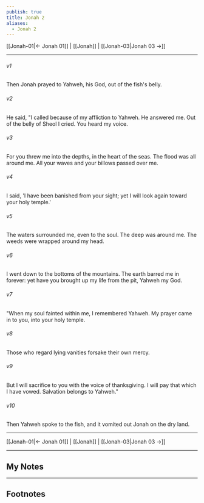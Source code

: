 ```yaml
---
publish: true
title: Jonah 2
aliases:
  - Jonah 2
---
```


[[Jonah-01|← Jonah 01]] | [[Jonah]] | [[Jonah-03|Jonah 03 →]]
***



###### v1 
Then Jonah prayed to Yahweh, his God, out of the fish's belly. 

###### v2 
He said, "I called because of my affliction to Yahweh. He answered me. Out of the belly of Sheol I cried. You heard my voice. 

###### v3 
For you threw me into the depths, in the heart of the seas. The flood was all around me. All your waves and your billows passed over me. 

###### v4 
I said, 'I have been banished from your sight; yet I will look again toward your holy temple.' 

###### v5 
The waters surrounded me, even to the soul. The deep was around me. The weeds were wrapped around my head. 

###### v6 
I went down to the bottoms of the mountains. The earth barred me in forever: yet have you brought up my life from the pit, Yahweh my God. 

###### v7 
"When my soul fainted within me, I remembered Yahweh. My prayer came in to you, into your holy temple. 

###### v8 
Those who regard lying vanities forsake their own mercy. 

###### v9 
But I will sacrifice to you with the voice of thanksgiving. I will pay that which I have vowed. Salvation belongs to Yahweh." 

###### v10 
Then Yahweh spoke to the fish, and it vomited out Jonah on the dry land.

***
[[Jonah-01|← Jonah 01]] | [[Jonah]] | [[Jonah-03|Jonah 03 →]]

---
## My Notes

---
## Footnotes